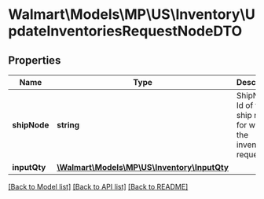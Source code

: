 # Walmart\Models\MP\US\Inventory\UpdateInventoriesRequestNodeDTO

## Properties

Name | Type | Description | Notes
------------ | ------------- | ------------- | -------------
**shipNode** | **string** | ShipNode Id of the ship node for which the inventory is requested |
**inputQty** | [**\Walmart\Models\MP\US\Inventory\InputQty**](InputQty.md) |  |


[[Back to Model list]](./) [[Back to API list]](../../../../../README.md#supported-apis) [[Back to README]](../../../../../README.md)
